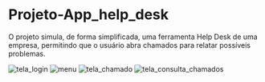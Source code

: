 # Projeto-App_help_desk
O projeto simula, de forma simplificada, uma ferramenta Help Desk de uma empresa, permitindo que o usuário abra chamados para relatar possíveis problemas. 

![tela_login](https://user-images.githubusercontent.com/103214807/218830146-1b844137-f52f-4a4c-832a-198a67e41d94.png)
![menu](https://user-images.githubusercontent.com/103214807/218813320-61523c2b-0d74-43de-91b6-424abebb545a.png)
![tela_chamado](https://user-images.githubusercontent.com/103214807/218813329-ac60519c-fac2-4fb5-9e7d-59042b48a26c.png)
![tela_consulta_chamados](https://user-images.githubusercontent.com/103214807/218813350-2b51ad52-84c3-456e-91ce-f1b770e766e6.png)
